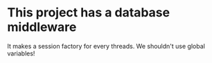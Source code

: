 # This project has a database middleware
It makes a session factory for every threads. We shouldn't use global variables!

